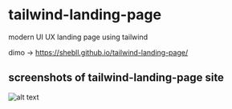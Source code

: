 # tailwind-landing-page
modern UI UX landing page  using tailwind 

dimo -> https://shebll.github.io/tailwind-landing-page/
## screenshots of tailwind-landing-page site
![alt text](https://shebll.github.io/tailwind-landing-page/dist/images/TailwindLanding.png)
